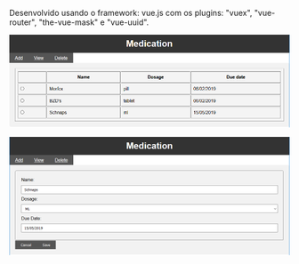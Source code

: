 Desenvolvido usando o framework: vue.js com os plugins: "vuex", "vue-router", "the-vue-mask" e "vue-uuid".

![grid](https://github.com/flachadriano/medication-crud/blob/master/grid.png)

![form](https://github.com/flachadriano/medication-crud/blob/master/form.png)
